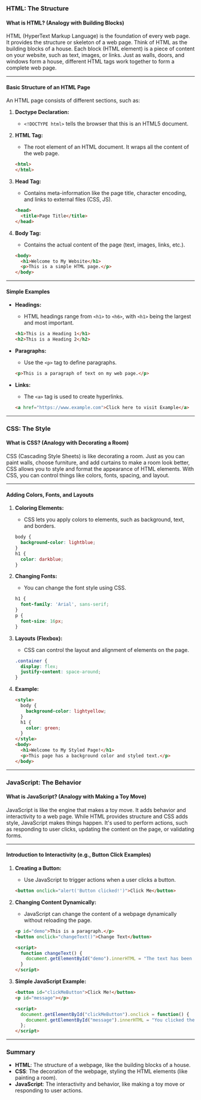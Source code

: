 ### **HTML: The Structure**

#### **What is HTML? (Analogy with Building Blocks)**

HTML (HyperText Markup Language) is the foundation of every web page. It provides the structure or skeleton of a web page. Think of HTML as the building blocks of a house. Each block (HTML element) is a piece of content on your website, such as text, images, or links. Just as walls, doors, and windows form a house, different HTML tags work together to form a complete web page.

---

#### **Basic Structure of an HTML Page**

An HTML page consists of different sections, such as:

1. **Doctype Declaration:**
    
    - `<!DOCTYPE html>` tells the browser that this is an HTML5 document.
2. **HTML Tag:**
    
    - The root element of an HTML document. It wraps all the content of the web page.
    
    ```html
    <html>
    </html>
    ```
    
3. **Head Tag:**
    
    - Contains meta-information like the page title, character encoding, and links to external files (CSS, JS).
    
    ```html
    <head>
      <title>Page Title</title>
    </head>
    ```
    
4. **Body Tag:**
    
    - Contains the actual content of the page (text, images, links, etc.).
    
    ```html
    <body>
      <h1>Welcome to My Website</h1>
      <p>This is a simple HTML page.</p>
    </body>
    ```
    

---

#### **Simple Examples**

- **Headings:**
    
    - HTML headings range from `<h1>` to `<h6>`, with `<h1>` being the largest and most important.
    
    ```html
    <h1>This is a Heading 1</h1>
    <h2>This is a Heading 2</h2>
    ```
    
- **Paragraphs:**
    
    - Use the `<p>` tag to define paragraphs.
    
    ```html
    <p>This is a paragraph of text on my web page.</p>
    ```
    
- **Links:**
    
    - The `<a>` tag is used to create hyperlinks.
    
    ```html
    <a href="https://www.example.com">Click here to visit Example</a>
    ```
    

---

### **CSS: The Style**

#### **What is CSS? (Analogy with Decorating a Room)**

CSS (Cascading Style Sheets) is like decorating a room. Just as you can paint walls, choose furniture, and add curtains to make a room look better, CSS allows you to style and format the appearance of HTML elements. With CSS, you can control things like colors, fonts, spacing, and layout.

---

#### **Adding Colors, Fonts, and Layouts**

1. **Coloring Elements:**
    
    - CSS lets you apply colors to elements, such as background, text, and borders.
    
    ```css
    body {
      background-color: lightblue;
    }
    h1 {
      color: darkblue;
    }
    ```
    
2. **Changing Fonts:**
    
    - You can change the font style using CSS.
    
    ```css
    h1 {
      font-family: 'Arial', sans-serif;
    }
    p {
      font-size: 16px;
    }
    ```
    
3. **Layouts (Flexbox):**
    
    - CSS can control the layout and alignment of elements on the page.
    
    ```css
    .container {
      display: flex;
      justify-content: space-around;
    }
    ```
    
4. **Example:**
    
    ```html
    <style>
      body {
        background-color: lightyellow;
      }
      h1 {
        color: green;
      }
    </style>
    <body>
      <h1>Welcome to My Styled Page!</h1>
      <p>This page has a background color and styled text.</p>
    </body>
    ```
    

---

### **JavaScript: The Behavior**

#### **What is JavaScript? (Analogy with Making a Toy Move)**

JavaScript is like the engine that makes a toy move. It adds behavior and interactivity to a web page. While HTML provides structure and CSS adds style, JavaScript makes things happen. It's used to perform actions, such as responding to user clicks, updating the content on the page, or validating forms.

---

#### **Introduction to Interactivity (e.g., Button Click Examples)**

1. **Creating a Button:**
    
    - Use JavaScript to trigger actions when a user clicks a button.
    
    ```html
    <button onclick="alert('Button clicked!')">Click Me</button>
    ```
    
2. **Changing Content Dynamically:**
    
    - JavaScript can change the content of a webpage dynamically without reloading the page.
    
    ```html
    <p id="demo">This is a paragraph.</p>
    <button onclick="changeText()">Change Text</button>
    
    <script>
      function changeText() {
        document.getElementById("demo").innerHTML = "The text has been changed!";
      }
    </script>
    ```
    
3. **Simple JavaScript Example:**
    
    ```html
    <button id="clickMeButton">Click Me!</button>
    <p id="message"></p>
    
    <script>
      document.getElementById("clickMeButton").onclick = function() {
        document.getElementById("message").innerHTML = "You clicked the button!";
      };
    </script>
    ```
    

---

### **Summary**

- **HTML**: The structure of a webpage, like the building blocks of a house.
- **CSS**: The decoration of the webpage, styling the HTML elements (like painting a room).
- **JavaScript**: The interactivity and behavior, like making a toy move or responding to user actions.